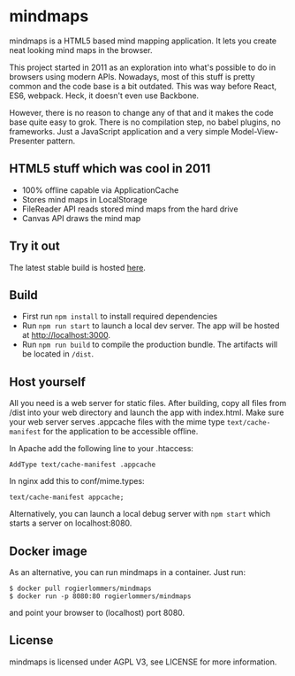 # mindmaps
mindmaps is a HTML5 based mind mapping application. It lets you create neat looking mind maps in the browser.

This project started in 2011 as an exploration into what's possible to do in browsers using modern APIs. Nowadays, most of this stuff is pretty common and the code base is a bit outdated. This was way before React, ES6, webpack. Heck, it doesn't even use Backbone.

However, there is no reason to change any of that and it makes the code base quite easy to grok. There is no compilation step, no babel plugins, no frameworks. Just a JavaScript application and a very simple Model-View-Presenter pattern.

## HTML5 stuff which was cool in 2011
- 100% offline capable via ApplicationCache
- Stores mind maps in LocalStorage
- FileReader API reads stored mind maps from the hard drive
- Canvas API draws the mind map

## Try it out
The latest stable build is hosted [here](https://www.mindmaps.app).

## Build
* First run `npm install` to install required dependencies
* Run `npm run start` to launch a local dev server. The app will be hosted at [http://localhost:3000](http://localhost:3000).
* Run `npm run build` to compile the production bundle. The artifacts will be located in `/dist`.


## Host yourself
All you need is a web server for static files. After building, copy all files from /dist into your web directory and launch the app with index.html.
Make sure your web server serves .appcache files with the mime type `text/cache-manifest` for the application to
be accessible offline.

In Apache add the following line to your .htaccess:

```
AddType text/cache-manifest .appcache
```

In nginx add this to conf/mime.types:

```
text/cache-manifest appcache; 
```

Alternatively, you can launch a local debug server with `npm start` which starts a server on localhost:8080.

## Docker image
As an alternative, you can run mindmaps in a container. Just run:

```
$ docker pull rogierlommers/mindmaps
$ docker run -p 8080:80 rogierlommers/mindmaps
```

and point your browser to (localhost) port 8080.

## License
mindmaps is licensed under AGPL V3, see LICENSE for more information.
